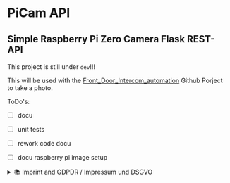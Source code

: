 # PiCam API

## Simple Raspberry Pi Zero Camera Flask REST-API

This project is still under `dev`!!!  

This will be used with the [Front_Door_Intercom_automation](https://github.com/OliverDrechsler/front_door_intercom_automation) Github Porject to take a photo.

ToDo's:

- [ ] docu
- [ ] unit tests
- [ ] rework code docu
- [ ] docu raspberry pi image setup


<details>
  <summary>📚 Imprint and GDPDR / Impressum und DSGVO</summary>

   <a href="https://github.com/OliverDrechsler/Impressum#readme" onclick="popup=window.open('https://github.com/OliverDrechsler/Impressum#readme','Imprintpopup','width=580,height=635'); return false;">click here to see Imprint / Impressum</a>

   <a href="https://github.com/OliverDrechsler/DSGVO#readme" onclick="popup=window.open('https://github.com/OliverDrechsler/DSGVO#readme','DSGVOpopup','width=580,height=635'); return false;">click here to see GDPDR / DSGVO</a>